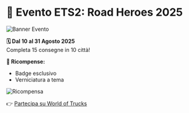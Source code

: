 # 🚛 Evento ETS2: Road Heroes 2025

![Banner Evento](https://i.imgur.com/vZbx0aq.png)

**🗓️ Dal 10 al 31 Agosto 2025**  
Completa 15 consegne in 10 città!

**🎁 Ricompense:**  
- Badge esclusivo  
- Verniciatura a tema

![Ricompensa](https://example.com/reward.jpg)

👉 [Partecipa su World of Trucks](https://www.worldoftrucks.com/en/events)
